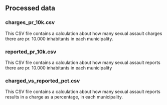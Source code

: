 ## Processed data

### charges_pr_10k.csv
This CSV file contains a calculation about how many sexual assault charges there are pr. 10.000 inhabitants in each municipality.

### reported_pr_10k.csv
This CSV file contains a calculation about how many sexual assault reports there are pr. 10.000 inhabitants in each municipality

### charged_vs_reported_pct.csv
This CSV file contains a calculation about how many sexual assault reports results in a charge as a percentage, in each municipality. 
